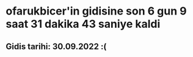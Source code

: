 # ofarukbicer'in gidisine son 6 gun 9 saat 31 dakika 43 saniye kaldi

## Gidis tarihi: 30.09.2022 :(